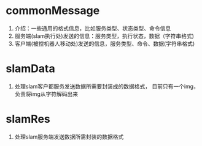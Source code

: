 # commonMessage
1. 介绍：一些通用的格式信息，比如服务类型、状态类型、命令信息
2. 服务端(slam执行处)发送的信息：服务类型，执行状态，数据（字符串格式)
3. 客户端(被控机器人移动处)发送的信息，服务类型、命令、数据(字符串格式)

# slamData
1. 处理slam客户都服务发送数据所需要封装成的数据格式， 目前只有一个img，负责将img从字符解码出来

# slamRes
1. 处理slam服务端发送数据所需封装的数据格式